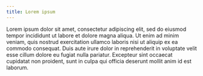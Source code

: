 ```yaml
---
title: Lorem ipsum
---
```


Lorem ipsum dolor sit amet, consectetur adipiscing elit,
sed do eiusmod tempor incididunt ut labore et dolore magna aliqua.
Ut enim ad minim veniam,
quis nostrud exercitation ullamco laboris nisi ut aliquip ex ea
commodo consequat.
Duis aute irure dolor in reprehenderit in voluptate velit esse
cillum dolore eu fugiat nulla pariatur.
Excepteur sint occaecat cupidatat non proident,
sunt in culpa qui officia deserunt mollit anim id est laborum.
